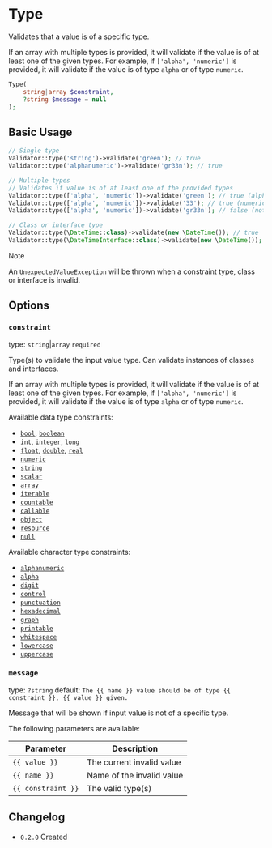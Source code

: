 # Type

Validates that a value is of a specific type.

If an array with multiple types is provided, it will validate if the value is of at least one of the given types.
For example, if `['alpha', 'numeric']` is provided, it will validate if the value is of type `alpha` or of type `numeric`.

```php
Type(
    string|array $constraint,
    ?string $message = null
);
```

## Basic Usage

```php
// Single type
Validator::type('string')->validate('green'); // true
Validator::type('alphanumeric')->validate('gr33n'); // true

// Multiple types
// Validates if value is of at least one of the provided types
Validator::type(['alpha', 'numeric'])->validate('green'); // true (alpha)
Validator::type(['alpha', 'numeric'])->validate('33'); // true (numeric)
Validator::type(['alpha', 'numeric'])->validate('gr33n'); // false (not alpha nor numeric)

// Class or interface type
Validator::type(\DateTime::class)->validate(new \DateTime()); // true
Validator::type(\DateTimeInterface::class)->validate(new \DateTime()); // true
```

> [!NOTE]
> An `UnexpectedValueException` will be thrown when a constraint type, class or interface is invalid.

## Options

### `constraint`

type: `string`|`array` `required`

Type(s) to validate the input value type. 
Can validate instances of classes and interfaces.

If an array with multiple types is provided, it will validate if the value is of at least one of the given types.
For example, if `['alpha', 'numeric']` is provided, it will validate if the value is of type `alpha` or of type `numeric`.

Available data type constraints:

- [`bool`](https://www.php.net/manual/en/function.is-bool.php), [`boolean`](https://www.php.net/manual/en/function.is-bool.php)
- [`int`](https://www.php.net/manual/en/function.is-int.php), [`integer`](https://www.php.net/manual/en/function.is-int.php), [`long`](https://www.php.net/manual/en/function.is-int.php)
- [`float`](https://www.php.net/manual/en/function.is-float.php), [`double`](https://www.php.net/manual/en/function.is-float.php), [`real`](https://www.php.net/manual/en/function.is-float.php)
- [`numeric`](https://www.php.net/manual/en/function.is-numeric.php)
- [`string`](https://www.php.net/manual/en/function.is-string.php)
- [`scalar`](https://www.php.net/manual/en/function.is-scalar.php)
- [`array`](https://www.php.net/manual/en/function.is-array.php)
- [`iterable`](https://www.php.net/manual/en/function.is-iterable.php)
- [`countable`](https://www.php.net/manual/en/function.is-countable.php)
- [`callable`](https://www.php.net/manual/en/function.is-callable.php)
- [`object`](https://www.php.net/manual/en/function.is-object.php)
- [`resource`](https://www.php.net/manual/en/function.is-resource.php)
- [`null`](https://www.php.net/manual/en/function.is-null.php)

Available character type constraints:

- [`alphanumeric`](https://www.php.net/manual/en/function.ctype-alnum)
- [`alpha`](https://www.php.net/manual/en/function.ctype-alpha.php)
- [`digit`](https://www.php.net/manual/en/function.ctype-digit.php)
- [`control`](https://www.php.net/manual/en/function.ctype-cntrl.php)
- [`punctuation`](https://www.php.net/manual/en/function.ctype-punct.php)
- [`hexadecimal`](https://www.php.net/manual/en/function.ctype-xdigit.php)
- [`graph`](https://www.php.net/manual/en/function.ctype-graph.php)
- [`printable`](https://www.php.net/manual/en/function.ctype-print.php)
- [`whitespace`](https://www.php.net/manual/en/function.ctype-space.php)
- [`lowercase`](https://www.php.net/manual/en/function.ctype-lower.php)
- [`uppercase`](https://www.php.net/manual/en/function.ctype-upper.php)

### `message`

type: `?string` default: `The {{ name }} value should be of type {{ constraint }}, {{ value }} given.`

Message that will be shown if input value is not of a specific type.

The following parameters are available:

| Parameter          | Description               |
|--------------------|---------------------------|
| `{{ value }}`      | The current invalid value |
| `{{ name }}`       | Name of the invalid value |
| `{{ constraint }}` | The valid type(s)         |

## Changelog

- `0.2.0` Created